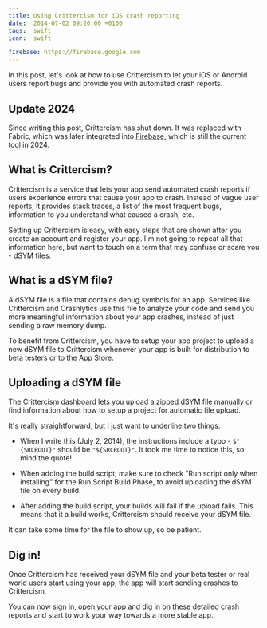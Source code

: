 ```yaml
---
title: Using Crittercism for iOS crash reporting
date:  2014-07-02 09:26:00 +0100
tags:  swift
icon:  swift

firebase: https://firebase.google.com
---
```


In this post, let's look at how to use Crittercism to let your iOS or Android users report bugs and provide you with automated crash reports.


## Update 2024

Since writing this post, Crittercism has shut down. It was replaced with Fabric,  which was later integrated into [Firebase]({{page.firebase}}), which is still the current tool in 2024.


## What is Crittercism?

Crittercism is a service that lets your app send automated crash reports if users experience errors that cause your app to crash. Instead of vague user reports, it provides stack traces, a list of the most frequent bugs, information to you understand what caused a crash, etc.

Setting up Crittercism is easy, with easy steps that are shown after you create an account and register your app. I'm not going to repeat all that information here, but want to touch on a term that may confuse or scare you - dSYM files.


## What is a dSYM file?

A dSYM file is a file that contains debug symbols for an app. Services like Crittercism and Crashlytics use this file to analyze your code and send you more meaningful information about your app crashes, instead of just sending a raw memory dump.

To benefit from Crittercism, you have to setup your app project to upload a new dSYM file to Crittercism whenever your app is built for distribution to beta testers or to the App Store.


## Uploading a dSYM file

The Crittercism dashboard lets you upload a zipped dSYM file manually or find information about how to setup a project for automatic file upload. 

It's really straightforward, but I just want to underline two things:

* When I write this (July 2, 2014), the instructions include a typo - `$"{SRCROOT}"` should be `"${SRCROOT}"`. It took me time to notice this, so mind the quote!

* When adding the build script, make sure to check "Run script only when installing" for the Run Script Build Phase, to avoid uploading the dSYM file on every build.

* After adding the build script, your builds will fail if the upload fails. This means that it a build works, Crittercism should receive your dSYM file. 

It can take some time for the file to show up, so be patient.


## Dig in!

Once Crittercism has received your dSYM file and your beta tester or real world users start using your app, the app will start sending crashes to Crittercism.

You can now sign in, open your app and dig in on these detailed crash reports and start to work your way towards a more stable app.